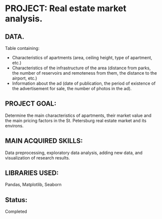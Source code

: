 # PROJECT: Real estate market analysis.

## DATA.
Table containing:
- Characteristics of apartments (area, ceiling height, type of apartment, etc.)
- Characteristics of the infrastructure of the area (distance from parks, the number of reservoirs and remoteness from them, the distance to the airport, etc.)
- Information about the ad (date of publication, the period of existence of the advertisement for sale, the number of photos in the ad).

## PROJECT GOAL:
Determine the main characteristics of apartments, their market value and the main pricing factors in the St. Petersburg real estate market and its environs.

## MAIN ACQUIRED SKILLS:
Data preprocessing, exploratory data analysis, adding new data, and visualization of research results.

## LIBRARIES USED:
Pandas, Matplotlib, Seaborn

## Status:
Completed
